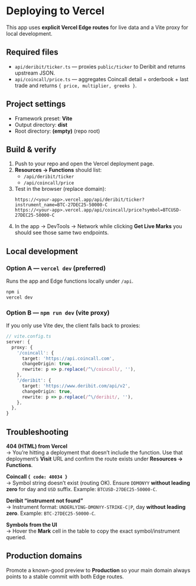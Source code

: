 # Deploying to Vercel

This app uses **explicit Vercel Edge routes** for live data and a Vite proxy for local development.

## Required files
- `api/deribit/ticker.ts` — proxies `public/ticker` to Deribit and returns upstream JSON.
- `api/coincall/price.ts` — aggregates Coincall detail + orderbook + last trade and returns `{ price, multiplier, greeks }`.

## Project settings
- Framework preset: **Vite**
- Output directory: **dist**
- Root directory: **(empty)** (repo root)

## Build & verify
1) Push to your repo and open the Vercel deployment page.  
2) **Resources → Functions** should list:
   - `/api/deribit/ticker`
   - `/api/coincall/price`
3) Test in the browser (replace domain):
   ```
   https://<your-app>.vercel.app/api/deribit/ticker?instrument_name=BTC-27DEC25-50000-C
   https://<your-app>.vercel.app/api/coincall/price?symbol=BTCUSD-27DEC25-50000-C
   ```
4) In the app → DevTools → Network while clicking **Get Live Marks** you should see those same two endpoints.

## Local development
### Option A — `vercel dev` (preferred)
Runs the app and Edge functions locally under `/api`.
```bash
npm i
vercel dev
```

### Option B — `npm run dev` (vite proxy)
If you only use Vite dev, the client falls back to proxies:
```ts
// vite.config.ts
server: {
  proxy: {
    '/coincall': {
      target: 'https://api.coincall.com',
      changeOrigin: true,
      rewrite: p => p.replace(/^\/coincall/, ''),
    },
    '/deribit': {
      target: 'https://www.deribit.com/api/v2',
      changeOrigin: true,
      rewrite: p => p.replace(/^\/deribit/, ''),
    },
  },
}
```

## Troubleshooting
**404 (HTML) from Vercel**  
→ You’re hitting a deployment that doesn’t include the function. Use that deployment’s **Visit** URL and confirm the route exists under **Resources → Functions**.

**Coincall `{ code: 40034 }`**  
→ Symbol string doesn’t exist (routing OK). Ensure `DDMONYY` **without leading zero** for day and `USD` suffix. Example: `BTCUSD-27DEC25-50000-C`.

**Deribit “instrument not found”**  
→ Instrument format: `UNDERLYING-DMONYY-STRIKE-C|P`, day **without leading zero**. Example: `BTC-27DEC25-50000-C`.

**Symbols from the UI**  
→ Hover the **Mark** cell in the table to copy the exact symbol/instrument queried.

## Production domains
Promote a known-good preview to **Production** so your main domain always points to a stable commit with both Edge routes.
